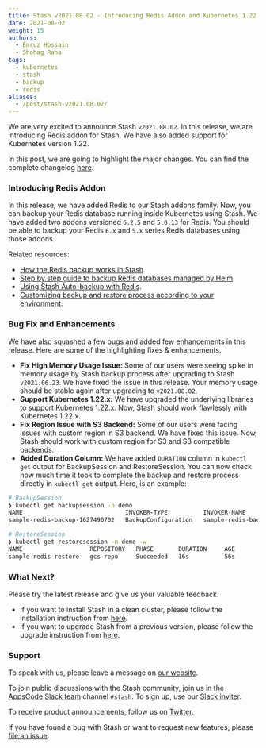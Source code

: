 ```yaml
---
title: Stash v2021.08.02 - Introducing Redis Addon and Kubernetes 1.22 Support
date: 2021-08-02
weight: 15
authors:
  - Emruz Hossain
  - Shohag Rana
tags:
  - kubernetes
  - stash
  - backup
  - redis
aliases:
  - /post/stash-v2021.08.02/
---
```


We are very excited to announce Stash `v2021.08.02`. In this release, we are introducing Redis addon for Stash. We have also added support for Kubernetes version 1.22.

In this post, we are going to highlight the major changes. You can find the complete changelog [here](https://github.com/stashed/CHANGELOG).

### Introducing Redis Addon

In this release, we have added Redis to our Stash addons family. Now, you can backup your Redis database running inside Kubernetes using Stash. We have added two addons versioned `6.2.5` and `5.0.13` for Redis. You should be able to backup your Redis `6.x` and `5.x` series Redis databases using those addons.

Related resources:

- [How the Redis backup works in Stash](https://stash.run/docs/v2021.08.02/addons/redis/overview/).
- [Step by step guide to backup Redis databases managed by Helm](https://stash.run/docs/v2021.08.02/addons/redis/helm/).
- [Using Stash Auto-backup with Redis](https://stash.run/docs/v2021.08.02/addons/redis/auto-backup/).
- [Customizing backup and restore process according to your environment](https://stash.run/docs/v2021.08.02/addons/redis/customization/).

### Bug Fix and Enhancements

We have also squashed a few bugs and added few enhancements in this release. Here are some of the highlighting fixes & enhancements.

- **Fix High Memory Usage Issue:** Some of our users were seeing spike in memory usage by Stash backup process after upgrading to Stash `v2021.06.23`. We have fixed the issue in this release. Your memory usage should be stable again after upgrading to `v2021.08.02`.
- **Support Kubernetes 1.22.x:** We have upgraded the underlying libraries to support Kubernetes 1.22.x. Now, Stash should work flawlessly with Kubernetes 1.22.x.
- **Fix Region Issue with S3 Backend:** Some of our users were facing issues with custom region in S3 backend. We have fixed this issue. Now, Stash should work with custom region for S3 and S3 compatible backends.
- **Added Duration Column:** We have added `DURATION` column in `kubectl get` output for BackupSession and RestoreSession. You can now check how much time it took to complete the backup and restore process directly in `kubectl get` output. Here, is an example:

```bash
# BackupSession
❯ kubectl get backupsession -n demo
NAME                             INVOKER-TYPE          INVOKER-NAME          PHASE       DURATION    AGE
sample-redis-backup-1627490702   BackupConfiguration   sample-redis-backup   Succeeded   1m18s       89s

# RestoreSession
❯ kubectl get restoresession -n demo -w
NAME                   REPOSITORY   PHASE       DURATION     AGE
sample-redis-restore   gcs-repo     Succeeded   16s          56s
```

### What Next?

Please try the latest release and give us your valuable feedback.

- If you want to install Stash in a clean cluster, please follow the installation instruction from [here](https://stash.run/docs/v2021.08.02/setup/).
- If you want to upgrade Stash from a previous version, please follow the upgrade instruction from [here](https://stash.run/docs/v2021.08.02/setup/upgrade/).

### Support

To speak with us, please leave a message on [our website](https://appscode.com/contact/).

To join public discussions with the Stash community, join us in the [AppsCode Slack team](https://appscode.slack.com/messages/C8NCX6N23/details/) channel `#stash`. To sign up, use our [Slack inviter](https://slack.appscode.com/).

To receive product announcements, follow us on [Twitter](https://twitter.com/KubeStash).

If you have found a bug with Stash or want to request new features, please [file an issue](https://github.com/stashed/project/issues/new).
